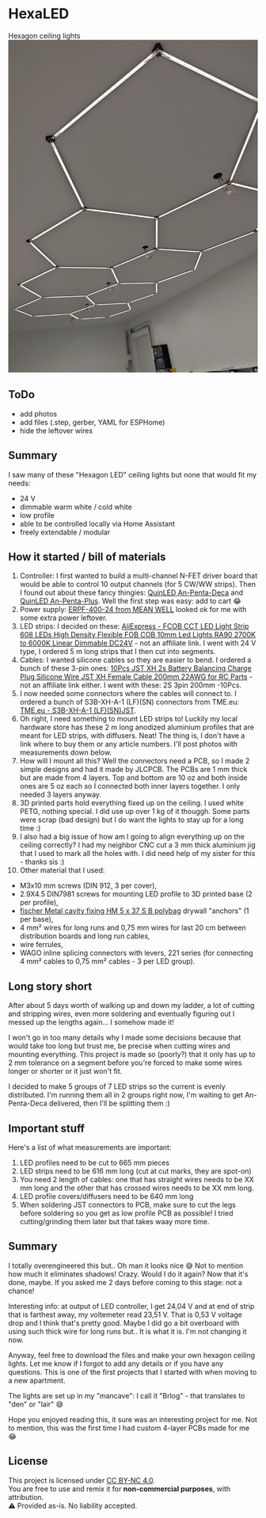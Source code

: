 # HexaLED
Hexagon ceiling lights
![Almost done, just need to hide the power injection wires](<Photos/Almost done (2k).jpg>)

## ToDo
- add photos
- add files (.step, gerber, YAML for ESPHome)
- hide the leftover wires

## Summary
I saw many of these "Hexagon LED" ceiling lights but none that would fit my needs:
- 24 V
- dimmable warm white / cold white
- low profile
- able to be controlled locally via Home Assistant
- freely extendable / modular

## How it started / bill of materials
1. Controller: I first wanted to build a multi-channel N-FET driver board that would be able to control 10 output channels (for 5 CW/WW strips). Then I found out about these fancy thingies: [QuinLED An-Penta-Deca](https://quinled.info/quinled-an-penta-deca/) and [QuinLED An-Penta-Plus](https://quinled.info/quinled-an-penta-plus/). Well the first step was easy: add to cart 😂
2. Power supply: [ERPF-400-24 from MEAN WELL](https://www.tme.eu/si/en/details/erpf-400-24/led-power-supplies/mean-well/) looked ok for me with some extra power leftover.
3. LED strips: I decided on these: [AliExpress - FCOB CCT LED Light Strip 608 LEDs High Density Flexible FOB COB 10mm Led Lights RA90 2700K to 6000K Linear Dimmable DC24V](https://www.aliexpress.com/item/1005007162915201.html) - not an affiliate link. I went with 24 V type, I ordered 5 m long strips that I then cut into segments.
4. Cables: I wanted silicone cables so they are easier to bend. I ordered a bunch of these 3-pin ones: [10Pcs JST XH 2s Battery Balancing Charge Plug Silicone Wire JST XH Female Cable 200mm 22AWG for RC Parts](https://www.aliexpress.com/item/1005008182460220.html) - not an affiliate link either. I went with these: 2S 3pin 200mm -10Pcs.
5. I now needed some connectors where the cables will connect to. I ordered a bunch of S3B-XH-A-1 (LF)(SN) connectors from TME.eu: [TME.eu - S3B-XH-A-1 (LF)(SN)JST](https://www.tme.eu/si/en/details/s3b-xh-a-1/raster-signal-connectors-2-50mm/jst/s3b-xh-a-1-lf-sn/).
6. Oh right, I need something to mount LED strips to! Luckily my local hardware store has these 2 m long anodized aluminium profiles that are meant for LED strips, with diffusers. Neat! The thing is, I don't have a link where to buy them or any article numbers. I'll post photos with measurements down below.
7. How will I mount all this? Well the connectors need a PCB, so I made 2 simple designs and had it made by JLCPCB. The PCBs are 1 mm thick but are made from 4 layers. Top and bottom are 10 oz and both inside ones are 5 oz each so I connected both inner layers together. I only needed 3 layers anyway.
8. 3D printed parts hold everything fixed up on the ceiling. I used white PETG, nothing special. I did use up over 1 kg of it thouggh. Some parts were scrap (bad design) but I do want the lights to stay up for a long time :)
9. I also had a big issue of how am I going to align everything up on the ceiling correctly? I had my neighbor CNC cut a 3 mm thick aluminium jig that I used to mark all the holes with. I did need help of my sister for this - thanks sis :)
10. Other material that I used:
- M3x10 mm screws (DIN 912, 3 per cover),
- 2.9X4.5 DIN7981 screws for mounting LED profile to 3D printed base (2 per profile),
- [fischer Metal cavity fixing HM 5 x 37 S B polybag](https://www.fischer-international.com/en/products/cavity-fixings/board-fixing/metal-cavity-fixing-hm/48041-hm-5-x-37-s-b) drywall "anchors" (1 per base),
- 4 mm² wires for long runs and 0,75 mm wires for last 20 cm between distribution boards and long run cables,
- wire ferrules,
- WAGO inline splicing connectors with levers, 221 series (for connecting 4 mm² cables to 0,75 mm² cables - 3 per LED group).

## Long story short
After about 5 days worth of walking up and down my ladder, a lot of cutting and stripping wires, even more soldering and eventually figuring out I messed up the lengths again... I somehow made it!

I won't go in too many details why I made some decisions because that would take too long but trust me, be precise when cutting wires and mounting everything. This project is made so (poorly?) that it only has up to 2 mm tolerance on a segment before you're forced to make some wires longer or shorter or it just won't fit.

I decided to make 5 groups of 7 LED strips so the current is evenly distributed. I'm running them all in 2 groups right now, I'm waiting to get An-Penta-Deca delivered, then I'll be splitting them :)

## Important stuff
Here's a list of what measurements are important:
1. LED profiles need to be cut to 665 mm pieces
2. LED strips need to be 616 mm long (cut at cut marks, they are spot-on)
3. You need 2 length of cables: one that has straight wires needs to be XX mm long and the other that has crossed wires needs to be XX mm long.
4. LED profile covers/diffusers need to be 640 mm long
5. When soldering JST connectors to PCB, make sure to cut the legs before soldering so you get as low profile PCB as possible! I tried cutting/grinding them later but that takes waay more time.

## Summary
I totally overengineered this but.. Oh man it looks nice 😅 Not to mention how much it eliminates shadows! Crazy. Would I do it again? Now that it's done, maybe. If you asked me 2 days before coming to this stage: not a chance!

Interesting info: at output of LED controller, I get 24,04 V and at end of strip that is farthest away, my voltemeter read 23,51 V. That is 0,53 V voltage drop and I think that's pretty good. Maybe I did go a bit overboard with using such thick wire for long runs but.. It is what it is. I'm not changing it now.

Anyway, feel free to download the files and make your own hexagon ceiling lights. Let me know if I forgot to add any details or if you have any questions. This is one of the first projects that I started with when moving to a new apartment.

The lights are set up in my "mancave": I call it "Brlog" - that translates to "den" or "lair" 😅

Hope you enjoyed reading this, it sure was an interesting project for me. Not to mention, this was the first time I had custom 4-layer PCBs made for me 😂

## License
This project is licensed under [CC BY-NC 4.0](https://creativecommons.org/licenses/by-nc/4.0/).  
You are free to use and remix it for **non-commercial purposes**, with attribution.  
⚠️ Provided as-is. No liability accepted.
